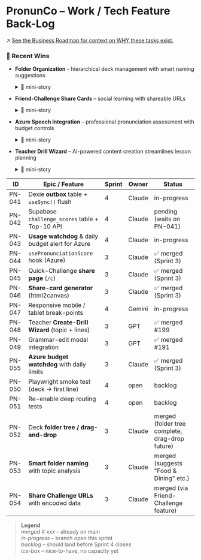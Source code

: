 # PronunCo – Work / Tech Feature Back-Log
↗ [See the Business Roadmap for context on WHY these tasks exist.](./BUSINESS-STRATEGIC.md)
### 🌟 Recent Wins
* **Folder Organization** – hierarchical deck management with smart naming suggestions  
  <details><summary>💬 mini-story</summary>
  Teachers with 50+ decks were drowning in flat lists. Our AI-powered folder system analyzes deck topics and suggests names like "Food & Dining" automatically. Sidebar tree view + move-to-folder dropdowns = organized bliss.
  </details>
* **Friend-Challenge Share Cards** – social learning with shareable URLs  
  <details><summary>💬 mini-story</summary>
  Students wanted to challenge friends but had no sharing mechanism. Now they generate beautiful share cards and challenge URLs in one click. "Beat my score in Airport Phrases!" → viral learning loops.
  </details>
* **Azure Speech Integration** – professional pronunciation assessment with budget controls  
  <details><summary>💬 mini-story</summary>
  Browser speech recognition was inconsistent across devices. Azure gives us CEFR-grade scoring with detailed metrics. $3 daily budget prevents runaway costs while enabling premium features. The breakthrough: side-by-side scoring shows students the difference between "close enough" and "perfect" pronunciation.
  </details>

* **Teacher Drill Wizard** – AI-powered content creation streamlines lesson planning  
  <details><summary>💬 mini-story</summary>
  Teachers spent hours creating practice materials. OpenAI integration generates contextual drills from simple prompts. "Airport vocabulary for intermediate Spanish" becomes 20 ready-to-use phrases in seconds. Grammar modal integration enables instant brief creation.
  </details>

| ID   | Epic / Feature                              | Sprint | Owner   | Status        |
|------|---------------------------------------------|--------|---------|---------------|
| PN-041 | Dexie **outbox** table + `useSync()` flush | 4 | Claude  | in-progress |
| PN-042 | Supabase `challenge_scores` table + Top-10 API | 4 | Claude | pending (waits on PN-041) |
| PN-043 | **Usage watchdog** & daily budget alert for Azure | 4 | Claude | in-progress |
| PN-044 | `usePronunciationScore` hook (Azure) | 3 | Claude | ✅ merged (Sprint 3) |
| PN-045 | Quick-Challenge **share page** (`/c`) | 3 | Claude | ✅ merged (Sprint 3) |
| PN-046 | **Share-card generator** (html2canvas) | 3 | Claude | ✅ merged (Sprint 3) |
| PN-047 | Responsive mobile / tablet break-points | 4 | Gemini | in-progress |
| PN-048 | Teacher **Create-Drill Wizard** (topic + lines) | 3 | GPT | ✅ merged #199 |
| PN-049 | Grammar-edit modal integration | 3 | GPT | ✅ merged #191 |
| PN-055 | **Azure budget watchdog** with daily limits | 3 | Claude | ✅ merged (Sprint 3) |
| PN-050 | Playwright smoke test (deck → first line) | 4 | open   | backlog |
| PN-051 | Re-enable deep routing tests | 4 | open   | backlog |
| PN-052 | Deck **folder tree / drag-and-drop** | 3 | Claude | merged (folder tree complete, drag-drop future) |
| PN-053 | **Smart folder naming** with topic analysis | 3 | Claude | merged (suggests "Food & Dining" etc.) |
| PN-054 | **Share Challenge URLs** with encoded data | 3 | Claude | merged (via Friend-Challenge feature) |

> **Legend**  
> *merged # xxx* – already on main  
> *in-progress* – branch open this sprint  
> *backlog* – should land before Sprint 4 closes  
> *ice-box* – nice-to-have, no capacity yet
